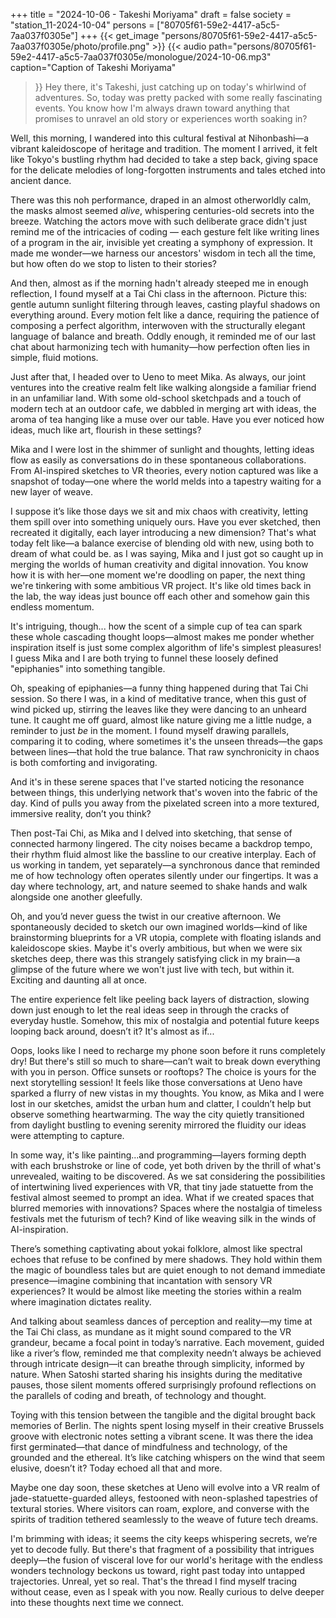 +++
title = "2024-10-06 - Takeshi Moriyama"
draft = false
society = "station_11-2024-10-04"
persons = ["80705f61-59e2-4417-a5c5-7aa037f0305e"]
+++
{{< get_image "persons/80705f61-59e2-4417-a5c5-7aa037f0305e/photo/profile.png" >}}
{{< audio
    path="persons/80705f61-59e2-4417-a5c5-7aa037f0305e/monologue/2024-10-06.mp3" 
    caption="Caption of Takeshi Moriyama"
>}}
Hey there, it's Takeshi, just catching up on today's whirlwind of adventures.
So, today was pretty packed with some really fascinating events. You know how I'm always drawn toward anything that promises to unravel an old story or experiences worth soaking in?

Well, this morning, I wandered into this cultural festival at Nihonbashi—a vibrant kaleidoscope of heritage and tradition. The moment I arrived, it felt like Tokyo's bustling rhythm had decided to take a step back, giving space for the delicate melodies of long-forgotten instruments and tales etched into ancient dance.

There was this noh performance, draped in an almost otherworldly calm, the masks almost seemed *alive*, whispering centuries-old secrets into the breeze. Watching the actors move with such deliberate grace didn't just remind me of the intricacies of coding — each gesture felt like writing lines of a program in the air, invisible yet creating a symphony of expression. It made me wonder—we harness our ancestors' wisdom in tech all the time, but how often do we stop to listen to their stories?

And then, almost as if the morning hadn't already steeped me in enough reflection, I found myself at a Tai Chi class in the afternoon. Picture this: gentle autumn sunlight filtering through leaves, casting playful shadows on everything around. Every motion felt like a dance, requiring the patience of composing a perfect algorithm, interwoven with the structurally elegant language of balance and breath. Oddly enough, it reminded me of our last chat about harmonizing tech with humanity—how perfection often lies in simple, fluid motions.

Just after that, I headed over to Ueno to meet Mika. As always, our joint ventures into the creative realm felt like walking alongside a familiar friend in an unfamiliar land. With some old-school sketchpads and a touch of modern tech at an outdoor cafe, we dabbled in merging art with ideas, the aroma of tea hanging like a muse over our table. Have you ever noticed how ideas, much like art, flourish in these settings? 

Mika and I were lost in the shimmer of sunlight and thoughts, letting ideas flow as easily as conversations do in these spontaneous collaborations. From AI-inspired sketches to VR theories, every notion captured was like a snapshot of today—one where the world melds into a tapestry waiting for a new layer of weave.

I suppose it’s like those days we sit and mix chaos with creativity, letting them spill over into something uniquely ours. Have you ever sketched, then recreated it digitally, each layer introducing a new dimension? That's what today felt like—a balance exercise of blending old with new, using both to dream of what could be.
as I was saying, Mika and I just got so caught up in merging the worlds of human creativity and digital innovation. You know how it is with her—one moment we're doodling on paper, the next thing we're tinkering with some ambitious VR project. It's like old times back in the lab, the way ideas just bounce off each other and somehow gain this endless momentum.

It's intriguing, though... how the scent of a simple cup of tea can spark these whole cascading thought loops—almost makes me ponder whether inspiration itself is just some complex algorithm of life's simplest pleasures! I guess Mika and I are both trying to funnel these loosely defined "epiphanies" into something tangible.

Oh, speaking of epiphanies—a funny thing happened during that Tai Chi session. So there I was, in a kind of meditative trance, when this gust of wind picked up, stirring the leaves like they were dancing to an unheard tune. It caught me off guard, almost like nature giving me a little nudge, a reminder to just *be* in the moment. I found myself drawing parallels, comparing it to coding, where sometimes it's the unseen threads—the gaps between lines—that hold the true balance. That raw synchronicity in chaos is both comforting and invigorating.

And it's in these serene spaces that I've started noticing the resonance between things, this underlying network that's woven into the fabric of the day. Kind of pulls you away from the pixelated screen into a more textured, immersive reality, don’t you think?

Then post-Tai Chi, as Mika and I delved into sketching, that sense of connected harmony lingered. The city noises became a backdrop tempo, their rhythm fluid almost like the bassline to our creative interplay. Each of us working in tandem, yet separately—a synchronous dance that reminded me of how technology often operates silently under our fingertips. It was a day where technology, art, and nature seemed to shake hands and walk alongside one another gleefully.

Oh, and you’d never guess the twist in our creative afternoon. We spontaneously decided to sketch our own imagined worlds—kind of like brainstorming blueprints for a VR utopia, complete with floating islands and kaleidoscope skies. Maybe it's overly ambitious, but when we were six sketches deep, there was this strangely satisfying click in my brain—a glimpse of the future where we won't just live with tech, but within it. Exciting and daunting all at once.

The entire experience felt like peeling back layers of distraction, slowing down just enough to let the real ideas seep in through the cracks of everyday hustle. Somehow, this mix of nostalgia and potential future keeps looping back around, doesn’t it? It's almost as if...

Oops, looks like I need to recharge my phone soon before it runs completely dry! But there's still so much to share—can’t wait to break down everything with you in person. Office sunsets or rooftops? The choice is yours for the next storytelling session!
 It feels like those conversations at Ueno have sparked a flurry of new vistas in my thoughts. You know, as Mika and I were lost in our sketches, amidst the urban hum and clatter, I couldn’t help but observe something heartwarming. The way the city quietly transitioned from daylight bustling to evening serenity mirrored the fluidity our ideas were attempting to capture. 

In some way, it's like painting...and programming—layers forming depth with each brushstroke or line of code, yet both driven by the thrill of what's unrevealed, waiting to be discovered. As we sat considering the possibilities of intertwining lived experiences with VR, that tiny jade statuette from the festival almost seemed to prompt an idea. What if we created spaces that blurred memories with innovations? Spaces where the nostalgia of timeless festivals met the futurism of tech? Kind of like weaving silk in the winds of AI-inspiration.

There’s something captivating about yokai folklore, almost like spectral echoes that refuse to be confined by mere shadows. They hold within them the magic of boundless tales but are quiet enough to not demand immediate presence—imagine combining that incantation with sensory VR experiences? It would be almost like meeting the stories within a realm where imagination dictates reality.

And talking about seamless dances of perception and reality—my time at the Tai Chi class, as mundane as it might sound compared to the VR grandeur, became a focal point in today’s narrative. Each movement, guided like a river’s flow, reminded me that complexity needn’t always be achieved through intricate design—it can breathe through simplicity, informed by nature. When Satoshi started sharing his insights during the meditative pauses, those silent moments offered surprisingly profound reflections on the parallels of coding and breath, of technology and thought.

Toying with this tension between the tangible and the digital brought back memories of Berlin. The nights spent losing myself in their creative Brussels groove with electronic notes setting a vibrant scene. It was there the idea first germinated—that dance of mindfulness and technology, of the grounded and the ethereal. It’s like catching whispers on the wind that seem elusive, doesn’t it? Today echoed all that and more.

Maybe one day soon, these sketches at Ueno will evolve into a VR realm of jade-statuette-guarded alleys, festooned with neon-splashed tapestries of textural stories. Where visitors can roam, explore, and converse with the spirits of tradition tethered seamlessly to the weave of future tech dreams. 

I'm brimming with ideas; it seems the city keeps whispering secrets, we’re yet to decode fully. But there's that fragment of a possibility that intrigues deeply—the fusion of visceral love for our world's heritage with the endless wonders technology beckons us toward, right past today into untapped trajectories. Unreal, yet so real. That's the thread I find myself tracing without cease, even as I speak with you now.
Really curious to delve deeper into these thoughts next time we connect.
